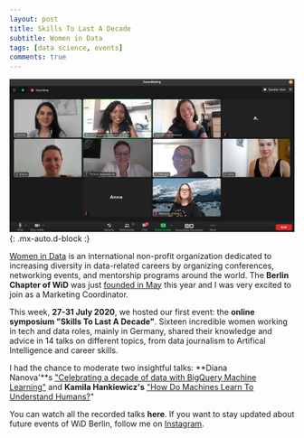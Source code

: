 ```yaml
---
layout: post
title: Skills To Last A Decade
subtitle: Women in Data
tags: [data science, events]
comments: true
---
```


![cover](../assets/img/womenindata.png){: .mx-auto.d-block :}

[Women in Data](https://www.womenindata.org/) is an international non-profit organization dedicated to increasing diversity in data-related careers by organizing conferences, networking events, and mentorship programs around the world. The **Berlin Chapter of WiD** was just [founded in May](https://lorenaciutacu.com/2020/05/15/women-in-data-berlin-chapter-kick-off/) this year and I was very excited to join as a Marketing Coordinator.

This week, **27-31 July 2020**, we hosted our first event: the **online symposium "Skills To Last A Decade"**. Sixteen incredible women working in tech and data roles, mainly in Germany, shared their knowledge and advice in 14 talks on different topics, from data journalism to Artifical Intelligence and career skills.

I had the chance to moderate two insightful talks: **Diana Nanova'**s ["Celebrating a decade of data with BigQuery Machine Learning"](http://youtube.com/) and **Kamila Hankiewicz's** ["How Do Machines Learn To Understand Humans?](http://youtube.com/)"

You can watch all the recorded talks **here**. If you want to stay updated about future events of WiD Berlin, follow me on [Instagram](https://www.instagram.com/datalingo/).